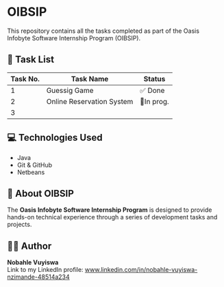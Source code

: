 # OIBSIP
This repository contains all the tasks completed as part of the Oasis Infobyte Software Internship Program (OIBSIP).

## 📁 Task List

| Task No. | Task Name                          | Status    |
|----------|------------------------------------|-----------|
| 1        | Guessig Game                       | ✅ Done   |
| 2        | Online Reservation System          | 🚧In prog.|
| 3        |                                    |            |


## 💻 Technologies Used

- Java
- Git & GitHub
- Netbeans

## 📌 About OIBSIP

The **Oasis Infobyte Software Internship Program** is designed to provide hands-on technical experience through a series of development tasks and projects.

## 🧑‍💼 Author

**Nobahle Vuyiswa**  
Link to my LinkedIn profile: www.linkedin.com/in/nobahle-vuyiswa-nzimande-48514a234
